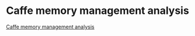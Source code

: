 # Caffe memory management analysis
[Caffe memory management analysis](https://aiwithcloud.com/2022/09/15/caffe_memory_management_analysis/)
